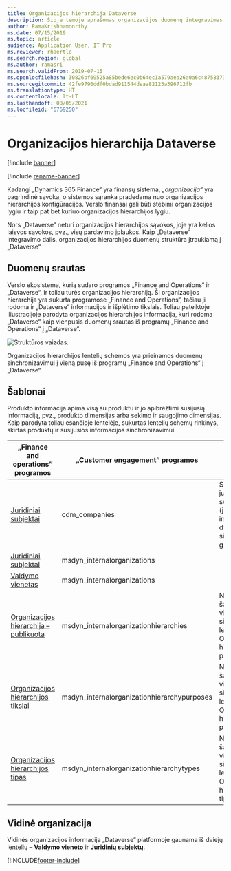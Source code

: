 ```yaml
---
title: Organizacijos hierarchija Dataverse
description: Šioje temoje aprašomas organizacijos duomenų integravimas tarp programų „Finance and Operations“ ir „Dataverse“.
author: RamaKrishnamoorthy
ms.date: 07/15/2019
ms.topic: article
audience: Application User, IT Pro
ms.reviewer: rhaertle
ms.search.region: global
ms.author: ramasri
ms.search.validFrom: 2019-07-15
ms.openlocfilehash: 30826bf69525a85bede6ec0b64ec1a579aea26a0a6c487583739ad3fcb787a28
ms.sourcegitcommit: 42fe9790ddf0bdad911544deaa82123a396712fb
ms.translationtype: HT
ms.contentlocale: lt-LT
ms.lasthandoff: 08/05/2021
ms.locfileid: "6769250"
---
```

# <a name="organization-hierarchy-in-dataverse"></a>Organizacijos hierarchija Dataverse

[!include [banner](../../includes/banner.md)]

[!include [rename-banner](~/includes/cc-data-platform-banner.md)]

Kadangi „Dynamics 365 Finance“ yra finansų sistema, *„organizacija“* yra pagrindinė sąvoka, o sistemos sąranka pradedama nuo organizacijos hierarchijos konfigūracijos. Verslo finansai gali būti stebimi organizacijos lygiu ir taip pat bet kuriuo organizacijos hierarchijos lygiu.

Nors „Dataverse“ neturi organizacijos hierarchijos sąvokos, joje yra kelios laisvos sąvokos, pvz., visų pardavimo įplaukos. Kaip „Dataverse“ integravimo dalis, organizacijos hierarchijos duomenų struktūra įtraukiamą į „Dataverse“

## <a name="data-flow"></a>Duomenų srautas

Verslo ekosistema, kurią sudaro programos „Finance and Operations“ ir „Dataverse“, ir toliau turės organizacijos hierarchiją. Ši organizacijos hierarchija yra sukurta programose „Finance and Operations“, tačiau ji rodoma ir „Dataverse“ informacijos ir išplėtimo tikslais. Toliau pateiktoje iliustracijoje parodyta organizacijos hierarchijos informacija, kuri rodoma „Dataverse“ kaip vienpusis duomenų srautas iš programų „Finance and Operations“ į „Dataverse“.

![Struktūros vaizdas.](media/dual-write-data-flow.png)

Organizacijos hierarchijos lentelių schemos yra prieinamos duomenų sinchronizavimui į vieną pusę iš programų „Finance and Operations“ į „Dataverse“.

## <a name="templates"></a>Šablonai

Produkto informacija apima visą su produktu ir jo apibrėžtimi susijusią informaciją, pvz., produkto dimensijas arba sekimo ir saugojimo dimensijas. Kaip parodyta toliau esančioje lentelėje, sukurtas lentelių schemų rinkinys, skirtas produktų ir susijusios informacijos sinchronizavimui.

„Finance and operations” programos | „Customer engagement“ programos     | Aprašas
-----------------------|--------------------------------|---
[Juridiniai subjektai](mapping-reference.md#102) | cdm_companies | Suteikiama juridinio subjekto (įmonės) informacijos dvikrypčio sinchronizavimo galimybė.
[Juridiniai subjektai](mapping-reference.md#142) | msdyn_internalorganizations |
[Valdymo vienetas](mapping-reference.md#143) | msdyn_internalorganizations |
[Organizacijos hierarchija – publikuota](mapping-reference.md#139) | msdyn_internalorganizationhierarchies | Naudojant šį šabloną, galimai vienpusiškai sinchronizuoti lentelę Organizacijos hierarchija publikuota.
[Organizacijos hierarchijos tikslai](mapping-reference.md#140) | msdyn_internalorganizationhierarchypurposes | Naudojant šį šabloną, galimai vienpusiškai sinchronizuoti lentelę Organizacijos hierarchijos paskirtis.
[Organizacijos hierarchijos tipas](mapping-reference.md#141) | msdyn_internalorganizationhierarchytypes | Naudojant šį šabloną, galimai vienpusiškai sinchronizuoti lentelę Organizacijos hierarchijos tipas.

## <a name="internal-organization"></a>Vidinė organizacija

Vidinės organizacijos informacija „Dataverse“ platformoje gaunama iš dviejų lentelių – **Valdymo vieneto** ir **Juridinių subjektų**.

[!INCLUDE[footer-include](../../../../includes/footer-banner.md)]
